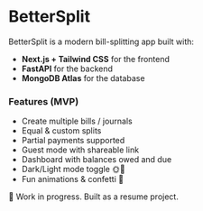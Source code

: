 # BetterSplit

BetterSplit is a modern bill-splitting app built with:

- **Next.js + Tailwind CSS** for the frontend  
- **FastAPI** for the backend  
- **MongoDB Atlas** for the database  

### Features (MVP)
- Create multiple bills / journals
- Equal & custom splits
- Partial payments supported
- Guest mode with shareable link
- Dashboard with balances owed and due
- Dark/Light mode toggle 🌞🌙
- Fun animations & confetti 🎉

🚀 Work in progress. Built as a resume project.
